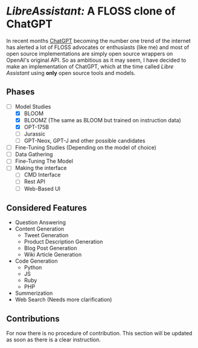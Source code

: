 # _LibreAssistant:_ A FLOSS clone of ChatGPT

In recent months [ChatGPT](https://chat.openai.com/chat) becoming the number one trend of the internet has alerted a lot of FLOSS advocates or enthusiasts (like me) and most of open source implementations are simply open source wrappers on OpenAI's original API. So as ambitious as it may seem, I have decided to make an implementation of ChatGPT, which at the time called _Libre Assistant_ using __only__ open source tools and models.

## Phases

- [ ] Model Studies
    - [x] BLOOM
    - [x] BLOOMZ (The same as BLOOM but trained on instruction data)
    - [x] OPT-175B
    - [ ] Jurassic
    - [ ] GPT-Neox, GPT-J and other possible candidates
- [ ] Fine-Tuning Studies (Depending on the model of choice)
- [ ] Data Gathering
- [ ] Fine-Tuning The Model
- [ ] Making the interface
    - [ ] CMD Interface
    - [ ] Rest API
    - [ ] Web-Based UI

## Considered Features

- Question Answering
- Content Generation
    - Tweet Generation
    - Product Description Generation
    - Blog Post Generation
    - Wiki Article Generation
- Code Generation
    - Python
    - JS
    - Ruby
    - PHP
- Summerization
- Web Search (Needs more clarification)

## Contributions

For now there is no procedure of contribution. This section will be updated as soon as there is a clear instruction.